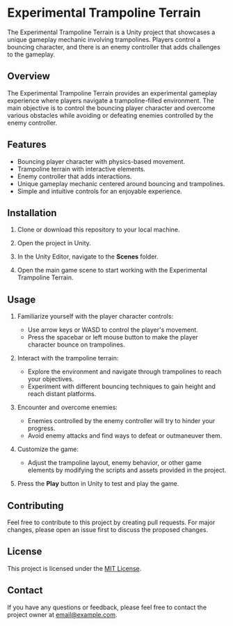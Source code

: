 # Experimental Trampoline Terrain

The Experimental Trampoline Terrain is a Unity project that showcases a unique gameplay mechanic involving trampolines. Players control a bouncing character, and there is an enemy controller that adds challenges to the gameplay.

## Overview

The Experimental Trampoline Terrain provides an experimental gameplay experience where players navigate a trampoline-filled environment. The main objective is to control the bouncing player character and overcome various obstacles while avoiding or defeating enemies controlled by the enemy controller.

## Features

- Bouncing player character with physics-based movement.
- Trampoline terrain with interactive elements.
- Enemy controller that adds interactions.
- Unique gameplay mechanic centered around bouncing and trampolines.
- Simple and intuitive controls for an enjoyable experience.

## Installation

1. Clone or download this repository to your local machine.

2. Open the project in Unity.

3. In the Unity Editor, navigate to the **Scenes** folder.

4. Open the main game scene to start working with the Experimental Trampoline Terrain.

## Usage

1. Familiarize yourself with the player character controls:
   - Use arrow keys or WASD to control the player's movement.
   - Press the spacebar or left mouse button to make the player character bounce on trampolines.

2. Interact with the trampoline terrain:
   - Explore the environment and navigate through trampolines to reach your objectives.
   - Experiment with different bouncing techniques to gain height and reach distant platforms.

3. Encounter and overcome enemies:
   - Enemies controlled by the enemy controller will try to hinder your progress.
   - Avoid enemy attacks and find ways to defeat or outmaneuver them.

4. Customize the game:
   - Adjust the trampoline layout, enemy behavior, or other game elements by modifying the scripts and assets provided in the project.

5. Press the **Play** button in Unity to test and play the game.

## Contributing

Feel free to contribute to this project by creating pull requests. For major changes, please open an issue first to discuss the proposed changes.

## License

This project is licensed under the [MIT License](LICENSE).

## Contact

If you have any questions or feedback, please feel free to contact the project owner at [email@example.com](mailto:email@example.com).
